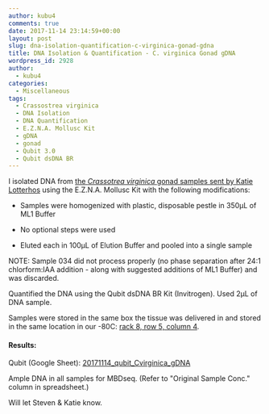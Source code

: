 ```yaml
---
author: kubu4
comments: true
date: 2017-11-14 23:14:59+00:00
layout: post
slug: dna-isolation-quantification-c-virginica-gonad-gdna
title: DNA Isolation & Quantification - C. virginica Gonad gDNA
wordpress_id: 2928
author:
  - kubu4
categories:
  - Miscellaneous
tags:
  - Crassostrea virginica
  - DNA Isolation
  - DNA Quantification
  - E.Z.N.A. Mollusc Kit
  - gDNA
  - gonad
  - Qubit 3.0
  - Qubit dsDNA BR
---
```


I isolated DNA from [the _Crassotrea virginica_ gonad samples sent by Katie Lotterhos](https://robertslab.github.io/sams-notebook/2017-10-03-samples-received-c-virginica-gonad-tissue-from-katie-lotterhos.html) using the E.Z.N.A. Mollusc Kit with the following modifications:





  * Samples were homogenized with plastic, disposable pestle in 350μL of ML1 Buffer


  * No optional steps were used


  * Eluted each in 100μL of Elution Buffer and pooled into a single sample



NOTE: Sample 034 did not process properly (no phase separation after 24:1 chlorform:IAA addition - along with suggested additions of ML1 Buffer) and was discarded.

Quantified the DNA using the Qubit dsDNA BR Kit (Invitrogen). Used 2μL of DNA sample.

Samples were stored in the same box the tissue was delivered in and stored in the same location in our -80C: [rack 8, row 5, column 4](https://docs.google.com/spreadsheets/d/1Qsvz3QTURlPF_hX05BQxjom3484WuMfqQ1ILl9LEljU/edit?usp=sharing).



#### Results:



Qubit (Google Sheet): [20171114_qubit_Cvirginica_gDNA](https://docs.google.com/spreadsheets/d/1T5CzZH8p73UCDXNUhDK685FtfsNE4R9lRQa5ZZMuqW8/edit?usp=sharing)

Ample DNA in all samples for MBDseq. (Refer to "Original Sample Conc." column in spreadsheet.)

Will let Steven & Katie know.



